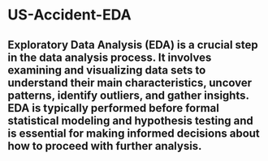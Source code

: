 # US-Accident-EDA

## Exploratory Data Analysis (EDA) is a crucial step in the data analysis process. It involves examining and visualizing data sets to understand their main characteristics, uncover patterns, identify outliers, and gather insights. EDA is typically performed before formal statistical modeling and hypothesis testing and is essential for making informed decisions about how to proceed with further analysis.
